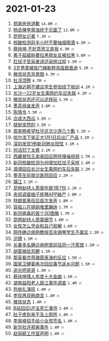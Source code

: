 # 2021-01-23

1. [郑爽爸爸道歉](https://s.weibo.com/weibo?q=%23%E9%83%91%E7%88%BD%E7%88%B8%E7%88%B8%E9%81%93%E6%AD%89%23&Refer=top) `14.8M 🔥`
1. [杨丞琳李荣浩终于见面了](https://s.weibo.com/weibo?q=%23%E6%9D%A8%E4%B8%9E%E7%90%B3%E6%9D%8E%E8%8D%A3%E6%B5%A9%E7%BB%88%E4%BA%8E%E8%A7%81%E9%9D%A2%E4%BA%86%23&Refer=top) `13.9M 🔥`
1. [昆明女记者](https://s.weibo.com/weibo?q=%23%E6%98%86%E6%98%8E%E5%A5%B3%E8%AE%B0%E8%80%85%23&Refer=top) `7.1M 🔥`
1. [核酸检测前半小时不要抽烟喝酒](https://s.weibo.com/weibo?q=%23%E6%A0%B8%E9%85%B8%E6%A3%80%E6%B5%8B%E5%89%8D%E5%8D%8A%E5%B0%8F%E6%97%B6%E4%B8%8D%E8%A6%81%E6%8A%BD%E7%83%9F%E5%96%9D%E9%85%92%23&Refer=top) `6.5M 🔥`
1. [蔡徐坤 不好意思又是我](https://s.weibo.com/weibo?q=%E8%94%A1%E5%BE%90%E5%9D%A4%20%E4%B8%8D%E5%A5%BD%E6%84%8F%E6%80%9D%E5%8F%88%E6%98%AF%E6%88%91&Refer=top) `6.3M 🔥`
1. [黄子韬威胁要拉黑朋友反被拉黑](https://s.weibo.com/weibo?q=%23%E9%BB%84%E5%AD%90%E9%9F%AC%E5%A8%81%E8%83%81%E8%A6%81%E6%8B%89%E9%BB%91%E6%9C%8B%E5%8F%8B%E5%8F%8D%E8%A2%AB%E6%8B%89%E9%BB%91%23&Refer=top) `5.6M 🔥`
1. [肛拭子受采者讲述采样过程](https://s.weibo.com/weibo?q=%23%E8%82%9B%E6%8B%AD%E5%AD%90%E5%8F%97%E9%87%87%E8%80%85%E8%AE%B2%E8%BF%B0%E9%87%87%E6%A0%B7%E8%BF%87%E7%A8%8B%23&Refer=top) `5.5M 🔥`
1. [3岁男童被拴门绳勒脖吊挂致昏迷](https://s.weibo.com/weibo?q=%233%E5%B2%81%E7%94%B7%E7%AB%A5%E8%A2%AB%E6%8B%B4%E9%97%A8%E7%BB%B3%E5%8B%92%E8%84%96%E5%90%8A%E6%8C%82%E8%87%B4%E6%98%8F%E8%BF%B7%23&Refer=top) `5.2M 🔥`
1. [微信状态背景图](https://s.weibo.com/weibo?q=%E5%BE%AE%E4%BF%A1%E7%8A%B6%E6%80%81%E8%83%8C%E6%99%AF%E5%9B%BE&Refer=top) `4.7M 🔥`
1. [杜淳顶胯](https://s.weibo.com/weibo?q=%E6%9D%9C%E6%B7%B3%E9%A1%B6%E8%83%AF&Refer=top) `4.7M 🔥`
1. [上海近期不建议学生参加线下培训](https://s.weibo.com/weibo?q=%23%E4%B8%8A%E6%B5%B7%E8%BF%91%E6%9C%9F%E4%B8%8D%E5%BB%BA%E8%AE%AE%E5%AD%A6%E7%94%9F%E5%8F%82%E5%8A%A0%E7%BA%BF%E4%B8%8B%E5%9F%B9%E8%AE%AD%23&Refer=top) `4.1M 🔥`
1. [长沙一22岁女生乘网约车后失联](https://s.weibo.com/weibo?q=%23%E9%95%BF%E6%B2%99%E4%B8%8022%E5%B2%81%E5%A5%B3%E7%94%9F%E4%B9%98%E7%BD%91%E7%BA%A6%E8%BD%A6%E5%90%8E%E5%A4%B1%E8%81%94%23&Refer=top) `4.1M 🔥`
1. [微信状态还可以这样玩](https://s.weibo.com/weibo?q=%23%E5%BE%AE%E4%BF%A1%E7%8A%B6%E6%80%81%E8%BF%98%E5%8F%AF%E4%BB%A5%E8%BF%99%E6%A0%B7%E7%8E%A9%23&Refer=top) `3.7M 🔥`
1. [墨茶母亲发声](https://s.weibo.com/weibo?q=%23%E5%A2%A8%E8%8C%B6%E6%AF%8D%E4%BA%B2%E5%8F%91%E5%A3%B0%23&Refer=top) `3.6M 🔥`
1. [陈情令](https://s.weibo.com/weibo?q=%E9%99%88%E6%83%85%E4%BB%A4&Refer=top) `3.5M 🔥`
1. [合成大西瓜](https://s.weibo.com/weibo?q=%23%E5%90%88%E6%88%90%E5%A4%A7%E8%A5%BF%E7%93%9C%23&Refer=top) `3.5M 🔥`
1. [就挺突然的](https://s.weibo.com/weibo?q=%23%E5%B0%B1%E6%8C%BA%E7%AA%81%E7%84%B6%E7%9A%84%23&Refer=top) `3.5M 🔥`
1. [周笔畅希望杜华这次少道几个歉](https://s.weibo.com/weibo?q=%23%E5%91%A8%E7%AC%94%E7%95%85%E5%B8%8C%E6%9C%9B%E6%9D%9C%E5%8D%8E%E8%BF%99%E6%AC%A1%E5%B0%91%E9%81%93%E5%87%A0%E4%B8%AA%E6%AD%89%23&Refer=top) `3.1M 🔥`
1. [哈尔滨下架正大1月1日后出厂产品](https://s.weibo.com/weibo?q=%23%E5%93%88%E5%B0%94%E6%BB%A8%E4%B8%8B%E6%9E%B6%E6%AD%A3%E5%A4%A71%E6%9C%881%E6%97%A5%E5%90%8E%E5%87%BA%E5%8E%82%E4%BA%A7%E5%93%81%23&Refer=top) `3.1M 🔥`
1. [深圳发现1例新冠肺炎阳性](https://s.weibo.com/weibo?q=%23%E6%B7%B1%E5%9C%B3%E5%8F%91%E7%8E%B01%E4%BE%8B%E6%96%B0%E5%86%A0%E8%82%BA%E7%82%8E%E9%98%B3%E6%80%A7%23&Refer=top) `3.1M 🔥`
1. [何洁怼丁太昇](https://s.weibo.com/weibo?q=%E4%BD%95%E6%B4%81%E6%80%BC%E4%B8%81%E5%A4%AA%E6%98%87&Refer=top) `3.1M 🔥`
1. [西藏冒险王弟弟回应网传降噪视频](https://s.weibo.com/weibo?q=%23%E8%A5%BF%E8%97%8F%E5%86%92%E9%99%A9%E7%8E%8B%E5%BC%9F%E5%BC%9F%E5%9B%9E%E5%BA%94%E7%BD%91%E4%BC%A0%E9%99%8D%E5%99%AA%E8%A7%86%E9%A2%91%23&Refer=top) `2.7M 🔥`
1. [新冠核酸检测为何增加肛拭子采样](https://s.weibo.com/weibo?q=%23%E6%96%B0%E5%86%A0%E6%A0%B8%E9%85%B8%E6%A3%80%E6%B5%8B%E4%B8%BA%E4%BD%95%E5%A2%9E%E5%8A%A0%E8%82%9B%E6%8B%AD%E5%AD%90%E9%87%87%E6%A0%B7%23&Refer=top) `2.4M 🔥`
1. [滴滴回应长沙女生乘网约车后失联](https://s.weibo.com/weibo?q=%23%E6%BB%B4%E6%BB%B4%E5%9B%9E%E5%BA%94%E9%95%BF%E6%B2%99%E5%A5%B3%E7%94%9F%E4%B9%98%E7%BD%91%E7%BA%A6%E8%BD%A6%E5%90%8E%E5%A4%B1%E8%81%94%23&Refer=top) `2.2M 🔥`
1. [墨茶生前就诊医院回应](https://s.weibo.com/weibo?q=%23%E5%A2%A8%E8%8C%B6%E7%94%9F%E5%89%8D%E5%B0%B1%E8%AF%8A%E5%8C%BB%E9%99%A2%E5%9B%9E%E5%BA%94%23&Refer=top) `2.2M 🔥`
1. [镇江](https://s.weibo.com/weibo?q=%E9%95%87%E6%B1%9F&Refer=top) `2.1M 🔥`
1. [昆明劫持人质案件致1死7伤](https://s.weibo.com/weibo?q=%23%E6%98%86%E6%98%8E%E5%8A%AB%E6%8C%81%E4%BA%BA%E8%B4%A8%E6%A1%88%E4%BB%B6%E8%87%B41%E6%AD%BB7%E4%BC%A4%23&Refer=top) `2.1M 🔥`
1. [央视调查柚子练琴APP破产](https://s.weibo.com/weibo?q=%23%E5%A4%AE%E8%A7%86%E8%B0%83%E6%9F%A5%E6%9F%9A%E5%AD%90%E7%BB%83%E7%90%B4APP%E7%A0%B4%E4%BA%A7%23&Refer=top) `2.0M 🔥`
1. [特朗普离任后首次发声](https://s.weibo.com/weibo?q=%23%E7%89%B9%E6%9C%97%E6%99%AE%E7%A6%BB%E4%BB%BB%E5%90%8E%E9%A6%96%E6%AC%A1%E5%8F%91%E5%A3%B0%23&Refer=top) `1.8M 🔥`
1. [容祖儿在姐姐堆里蹦迪](https://s.weibo.com/weibo?q=%E5%AE%B9%E7%A5%96%E5%84%BF%E5%9C%A8%E5%A7%90%E5%A7%90%E5%A0%86%E9%87%8C%E8%B9%A6%E8%BF%AA&Refer=top) `1.7M 🔥`
1. [新冠病毒的首个3D图像](https://s.weibo.com/weibo?q=%E6%96%B0%E5%86%A0%E7%97%85%E6%AF%92%E7%9A%84%E9%A6%96%E4%B8%AA3D%E5%9B%BE%E5%83%8F&Refer=top) `1.7M 🔥`
1. [昆明劫持人质案细节](https://s.weibo.com/weibo?q=%E6%98%86%E6%98%8E%E5%8A%AB%E6%8C%81%E4%BA%BA%E8%B4%A8%E6%A1%88%E7%BB%86%E8%8A%82&Refer=top) `1.6M 🔥`
1. [女性怎么学会和自己和解](https://s.weibo.com/weibo?q=%23%E5%A5%B3%E6%80%A7%E6%80%8E%E4%B9%88%E5%AD%A6%E4%BC%9A%E5%92%8C%E8%87%AA%E5%B7%B1%E5%92%8C%E8%A7%A3%23&Refer=top) `1.6M 🔥`
1. [网传确诊病例教授百余钢琴学生不属实](https://s.weibo.com/weibo?q=%23%E7%BD%91%E4%BC%A0%E7%A1%AE%E8%AF%8A%E7%97%85%E4%BE%8B%E6%95%99%E6%8E%88%E7%99%BE%E4%BD%99%E9%92%A2%E7%90%B4%E5%AD%A6%E7%94%9F%E4%B8%8D%E5%B1%9E%E5%AE%9E%23&Refer=top) `1.5M 🔥`
1. [沪牌](https://s.weibo.com/weibo?q=%E6%B2%AA%E7%89%8C&Refer=top) `1.5M 🔥`
1. [长春多名确诊病例曾前往同一汗蒸馆](https://s.weibo.com/weibo?q=%23%E9%95%BF%E6%98%A5%E5%A4%9A%E5%90%8D%E7%A1%AE%E8%AF%8A%E7%97%85%E4%BE%8B%E6%9B%BE%E5%89%8D%E5%BE%80%E5%90%8C%E4%B8%80%E6%B1%97%E8%92%B8%E9%A6%86%23&Refer=top) `1.5M 🔥`
1. [胡夏输给苏醒](https://s.weibo.com/weibo?q=%E8%83%A1%E5%A4%8F%E8%BE%93%E7%BB%99%E8%8B%8F%E9%86%92&Refer=top) `1.5M 🔥`
1. [那英看完蒋璐霞表演的反应](https://s.weibo.com/weibo?q=%23%E9%82%A3%E8%8B%B1%E7%9C%8B%E5%AE%8C%E8%92%8B%E7%92%90%E9%9C%9E%E8%A1%A8%E6%BC%94%E7%9A%84%E5%8F%8D%E5%BA%94%23&Refer=top) `1.5M 🔥`
1. [国家卫健委再次回应春节返乡问题](https://s.weibo.com/weibo?q=%23%E5%9B%BD%E5%AE%B6%E5%8D%AB%E5%81%A5%E5%A7%94%E5%86%8D%E6%AC%A1%E5%9B%9E%E5%BA%94%E6%98%A5%E8%8A%82%E8%BF%94%E4%B9%A1%E9%97%AE%E9%A2%98%23&Refer=top) `1.5M 🔥`
1. [追光吧哥哥](https://s.weibo.com/weibo?q=%E8%BF%BD%E5%85%89%E5%90%A7%E5%93%A5%E5%93%A5&Refer=top) `1.5M 🔥`
1. [蔡徐坤情人年度十大金曲](https://s.weibo.com/weibo?q=%E8%94%A1%E5%BE%90%E5%9D%A4%E6%83%85%E4%BA%BA%E5%B9%B4%E5%BA%A6%E5%8D%81%E5%A4%A7%E9%87%91%E6%9B%B2&Refer=top) `1.5M 🔥`
1. [湖南益阳老人跳江事件调查](https://s.weibo.com/weibo?q=%23%E6%B9%96%E5%8D%97%E7%9B%8A%E9%98%B3%E8%80%81%E4%BA%BA%E8%B7%B3%E6%B1%9F%E4%BA%8B%E4%BB%B6%E8%B0%83%E6%9F%A5%23&Refer=top) `1.4M 🔥`
1. [热依扎演技](https://s.weibo.com/weibo?q=%23%E7%83%AD%E4%BE%9D%E6%89%8E%E6%BC%94%E6%8A%80%23&Refer=top) `1.4M 🔥`
1. [李现再现韩商言](https://s.weibo.com/weibo?q=%23%E6%9D%8E%E7%8E%B0%E5%86%8D%E7%8E%B0%E9%9F%A9%E5%95%86%E8%A8%80%23&Refer=top) `1.4M 🔥`
1. [微信状态](https://s.weibo.com/weibo?q=%E5%BE%AE%E4%BF%A1%E7%8A%B6%E6%80%81&Refer=top) `1.4M 🔥`
1. [B站回应UP主死亡事件](https://s.weibo.com/weibo?q=%23B%E7%AB%99%E5%9B%9E%E5%BA%94UP%E4%B8%BB%E6%AD%BB%E4%BA%A1%E4%BA%8B%E4%BB%B6%23&Refer=top) `1.4M 🔥`
1. [肚子疼到来不及上厕所](https://s.weibo.com/weibo?q=%23%E8%82%9A%E5%AD%90%E7%96%BC%E5%88%B0%E6%9D%A5%E4%B8%8D%E5%8F%8A%E4%B8%8A%E5%8E%95%E6%89%80%23&Refer=top) `1.4M 🔥`
1. [李易峰招手给小女孩签名](https://s.weibo.com/weibo?q=%23%E6%9D%8E%E6%98%93%E5%B3%B0%E6%8B%9B%E6%89%8B%E7%BB%99%E5%B0%8F%E5%A5%B3%E5%AD%A9%E7%AD%BE%E5%90%8D%23&Refer=top) `1.4M 🔥`
1. [新华社评郑爽事件](https://s.weibo.com/weibo?q=%23%E6%96%B0%E5%8D%8E%E7%A4%BE%E8%AF%84%E9%83%91%E7%88%BD%E4%BA%8B%E4%BB%B6%23&Refer=top) `1.4M 🔥`
1. [赵丽颖工作室声明](https://s.weibo.com/weibo?q=%23%E8%B5%B5%E4%B8%BD%E9%A2%96%E5%B7%A5%E4%BD%9C%E5%AE%A4%E5%A3%B0%E6%98%8E%23&Refer=top) `1.4M 🔥`
